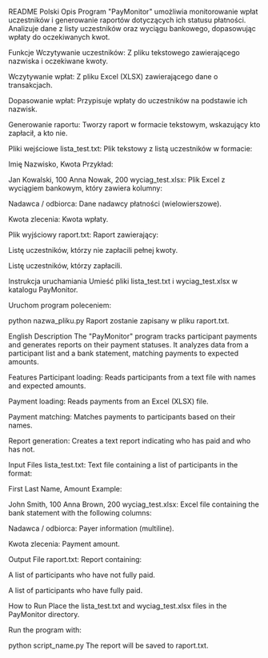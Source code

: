 README
Polski
Opis
Program "PayMonitor" umożliwia monitorowanie wpłat uczestników i generowanie raportów dotyczących ich statusu płatności. Analizuje dane z listy uczestników oraz wyciągu bankowego, dopasowując wpłaty do oczekiwanych kwot.

Funkcje
Wczytywanie uczestników: Z pliku tekstowego zawierającego nazwiska i oczekiwane kwoty.

Wczytywanie wpłat: Z pliku Excel (XLSX) zawierającego dane o transakcjach.

Dopasowanie wpłat: Przypisuje wpłaty do uczestników na podstawie ich nazwisk.

Generowanie raportu: Tworzy raport w formacie tekstowym, wskazujący kto zapłacił, a kto nie.

Pliki wejściowe
lista_test.txt: Plik tekstowy z listą uczestników w formacie:


Imię Nazwisko, Kwota
Przykład:


Jan Kowalski, 100
Anna Nowak, 200
wyciag_test.xlsx: Plik Excel z wyciągiem bankowym, który zawiera kolumny:

Nadawca / odbiorca: Dane nadawcy płatności (wielowierszowe).

Kwota zlecenia: Kwota wpłaty.

Plik wyjściowy
raport.txt: Raport zawierający:

Listę uczestników, którzy nie zapłacili pełnej kwoty.

Listę uczestników, którzy zapłacili.

Instrukcja uruchamiania
Umieść pliki lista_test.txt i wyciag_test.xlsx w katalogu PayMonitor.

Uruchom program poleceniem:


python nazwa_pliku.py
Raport zostanie zapisany w pliku raport.txt.

English
Description
The "PayMonitor" program tracks participant payments and generates reports on their payment statuses. It analyzes data from a participant list and a bank statement, matching payments to expected amounts.

Features
Participant loading: Reads participants from a text file with names and expected amounts.

Payment loading: Reads payments from an Excel (XLSX) file.

Payment matching: Matches payments to participants based on their names.

Report generation: Creates a text report indicating who has paid and who has not.

Input Files
lista_test.txt: Text file containing a list of participants in the format:


First Last Name, Amount
Example:


John Smith, 100
Anna Brown, 200
wyciag_test.xlsx: Excel file containing the bank statement with the following columns:

Nadawca / odbiorca: Payer information (multiline).

Kwota zlecenia: Payment amount.

Output File
raport.txt: Report containing:

A list of participants who have not fully paid.

A list of participants who have fully paid.

How to Run
Place the lista_test.txt and wyciag_test.xlsx files in the PayMonitor directory.

Run the program with:

python script_name.py
The report will be saved to raport.txt.